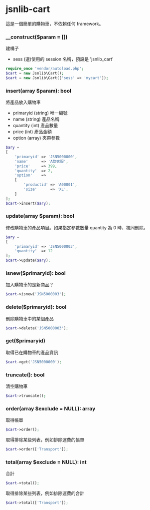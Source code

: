 # jsnlib-cart
這是一個簡單的購物車，不依賴任何 framework。

### __construct($param = []) 
建構子
- sess (選)使用的 session 名稱，預設是 'jsnlib_cart'
````php 
require_once 'vendor/autoload.php';
$cart = new Jsnlib\Cart();
$cart = new Jsnlib\Cart(['sess' => 'mycart']);
````

### insert(array $param): bool
將產品放入購物車
- primaryid (string) 唯一編號
- name (string) 產品名稱
- quantity (int) 產品數量
- price (int) 產品金額
- option (array) 夾帶參數
````php
$ary = 
[
    'primaryid' => 'JSN5000000',
    'name'      => 'A款衣服',
    'price'     => 399,
    'quantity'  => 2,
    'option'    =>      
    [
        'productid' => 'A00001',
        'size'      => 'XL',
    ]
];
$cart->insert($ary);
````

### update(array $param): bool
修改購物車的產品項目。如果指定參數數量 quantity 為 0 時，視同刪除。

````php
$ary = 
[
    'primaryid' => 'JSN5000003',
    'quantity'  => 12
];
$cart->update($ary);
````

### isnew($primaryid): bool
加入購物車的是新商品？
````php
$cart->isnew('JSN5000003'); 
````

### delete($primaryid): bool
刪除購物車中的某個產品
````php
$cart->delete('JSN5000003');
````

### get($primaryid) 
取得已在購物車的產品資訊
````php
$cart->get('JSN5000000');
````

### truncate(): bool
清空購物車
````php
$cart->truncate();
````

### order(array $exclude = NULL): array
取得帳單
````php
$cart->order();
````
取得排除某些列表，例如排除運費的帳單
````php
$cart->order(['Transport']);
````

### total(array $exclude = NULL): int
合計
````php
$cart->total();
````
取得排除某些列表，例如排除運費的合計
````php
$cart->total(['Transport']);
````

